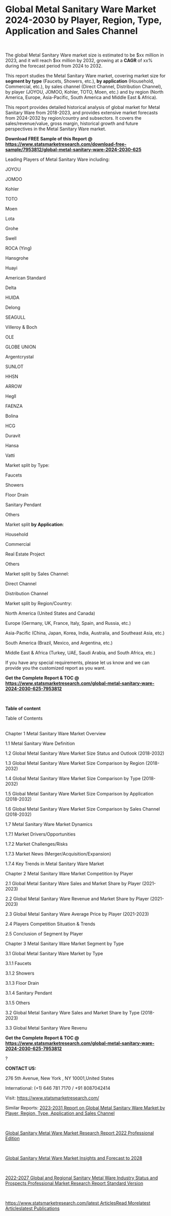 <h1>Global Metal Sanitary Ware Market 2024-2030 by Player, Region, Type, Application and Sales Channel</h1><br/><p>The global Metal Sanitary Ware market size is estimated to be $xx million in 2023, and it will reach $xx million by 2032, growing at a <strong>CAGR</strong> of xx% during the forecast period from 2024 to 2032.</p>
 
 
 
 <p>This report studies the Metal Sanitary Ware market, covering market size for <strong>segment by type</strong> (Faucets, Showers, etc.), <strong>by application</strong> (Household, Commercial, etc.), by sales channel (Direct Channel, Distribution Channel), by player (JOYOU, JOMOO, Kohler, TOTO, Moen, etc.) and by region (North America, Europe, Asia-Pacific, South America and Middle East & Africa).</p>
 
 
 
 <p>This report provides detailed historical analysis of global market for Metal Sanitary Ware from 2018-2023, and provides extensive market forecasts from 2024-2032 by region/country and subsectors. It covers the sales/revenue/value, gross margin, historical growth and future perspectives in the Metal Sanitary Ware market.</p>
 
 
 
 <p><strong>Download FREE Sample of this Report @ <a href="https://www.statsmarketresearch.com/download-free-sample/7953812/global-metal-sanitary-ware-2024-2030-625">https://www.statsmarketresearch.com/download-free-sample/7953812/global-metal-sanitary-ware-2024-2030-625</a></strong></p>
 
 
 
 <p>Leading Players of Metal Sanitary Ware including:</p>
 
 
 
 <p>JOYOU</p>
 
 
 
 <p>JOMOO</p>
 
 
 
 <p>Kohler</p>
 
 
 
 <p>TOTO</p>
 
 
 
 <p>Moen</p>
 
 
 
 <p>Lota</p>
 
 
 
 <p>Grohe</p>
 
 
 
 <p>Swell</p>
 
 
 
 <p>ROCA (Ying)</p>
 
 
 
 <p>Hansgrohe</p>
 
 
 
 <p>Huayi</p>
 
 
 
 <p>American Standard</p>
 
 
 
 <p>Delta</p>
 
 
 
 <p>HUIDA</p>
 
 
 
 <p>Delong</p>
 
 
 
 <p>SEAGULL</p>
 
 
 
 <p>Villeroy & Boch</p>
 
 
 
 <p>OLE</p>
 
 
 
 <p>GLOBE UNION</p>
 
 
 
 <p>Argentcrystal</p>
 
 
 
 <p>SUNLOT</p>
 
 
 
 <p>HHSN</p>
 
 
 
 <p>ARROW</p>
 
 
 
 <p>Hegll</p>
 
 
 
 <p>FAENZA</p>
 
 
 
 <p>Bolina</p>
 
 
 
 <p>HCG</p>
 
 
 
 <p>Duravit</p>
 
 
 
 <p>Hansa</p>
 
 
 
 <p>Vatti</p>
 
 
 
 <p>Market split by Type:</p>
 
 
 
 <p>Faucets</p>
 
 
 
 <p>Showers</p>
 
 
 
 <p>Floor Drain</p>
 
 
 
 <p>Sanitary Pendant</p>
 
 
 
 <p>Others</p>
 
 
 
 <p>Market split <strong>by Application</strong>:</p>
 
 
 
 <p>Household</p>
 
 
 
 <p>Commercial</p>
 
 
 
 <p>Real Estate Project</p>
 
 
 
 <p>Others</p>
 
 
 
 <p>Market split by Sales Channel:</p>
 
 
 
 <p>Direct Channel</p>
 
 
 
 <p>Distribution Channel</p>
 
 
 
 <p>Market split by Region/Country:</p>
 
 
 
 <p>North America (United States and Canada)</p>
 
 
 
 <p>Europe (Germany, UK, France, Italy, Spain, and Russia, etc.)</p>
 
 
 
 <p>Asia-Pacific (China, Japan, Korea, India, Australia, and Southeast Asia, etc.)</p>
 
 
 
 <p>South America (Brazil, Mexico, and Argentina, etc.)</p>
 
 
 
 <p>Middle East & Africa (Turkey, UAE, Saudi Arabia, and South Africa, etc.)</p>
 
 
 
 <p>If you have any special requirements, please let us know and we can provide you the customized report as you want.</p>
 
 
 
 <div><b>Get the Complete Report & TOC @ <a href="https://www.statsmarketresearch.com/global-metal-sanitary-ware-2024-2030-625-7953812">https://www.statsmarketresearch.com/global-metal-sanitary-ware-2024-2030-625-7953812</a></b></div>
 
 
 
 <p><br />
 
 <b>Table of content</b></p>
 
 
 
 <p>Table of Contents<br />
 
 <br />
 
 Chapter 1 Metal Sanitary Ware Market Overview<br />
 
 1.1 Metal Sanitary Ware Definition<br />
 
 1.2 Global Metal Sanitary Ware Market Size Status and Outlook (2018-2032)<br />
 
 1.3 Global Metal Sanitary Ware Market Size Comparison by Region (2018-2032)<br />
 
 1.4 Global Metal Sanitary Ware Market Size Comparison by Type (2018-2032)<br />
 
 1.5 Global Metal Sanitary Ware Market Size Comparison by Application (2018-2032)<br />
 
 1.6 Global Metal Sanitary Ware Market Size Comparison by Sales Channel (2018-2032)<br />
 
 1.7 Metal Sanitary Ware Market Dynamics<br />
 
 1.7.1 Market Drivers/Opportunities<br />
 
 1.7.2 Market Challenges/Risks<br />
 
 1.7.3 Market News (Merger/Acquisition/Expansion)<br />
 
 1.7.4 Key Trends in Metal Sanitary Ware Market<br />
 
 Chapter 2 Metal Sanitary Ware Market Competition by Player<br />
 
 2.1 Global Metal Sanitary Ware Sales and Market Share by Player (2021-2023)<br />
 
 2.2 Global Metal Sanitary Ware Revenue and Market Share by Player (2021-2023)<br />
 
 2.3 Global Metal Sanitary Ware Average Price by Player (2021-2023)<br />
 
 2.4 Players Competition Situation & Trends<br />
 
 2.5 Conclusion of Segment by Player<br />
 
 Chapter 3 Metal Sanitary Ware Market Segment by Type<br />
 
 3.1 Global Metal Sanitary Ware Market by Type<br />
 
 3.1.1 Faucets<br />
 
 3.1.2 Showers<br />
 
 3.1.3 Floor Drain<br />
 
 3.1.4 Sanitary Pendant<br />
 
 3.1.5 Others<br />
 
 3.2 Global Metal Sanitary Ware Sales and Market Share by Type (2018-2023)<br />
 
 3.3 Global Metal Sanitary Ware Revenu</p>
 
 
 
 <div><b>Get the Complete Report & TOC @ <a href="https://www.statsmarketresearch.com/global-metal-sanitary-ware-2024-2030-625-7953812">https://www.statsmarketresearch.com/global-metal-sanitary-ware-2024-2030-625-7953812</a></b></div>
 
 
 
 <p>? </p>
 
 
 
 <p><b>CONTACT US:</b><br />
 
 276 5th Avenue, New York , NY 10001,United States<br />
 
 International: (+1) 646 781 7170 / +91 8087042414<br />
 
 Visit: <a href="https://www.statsmarketresearch.com/">https://www.statsmarketresearch.com/</a><br />
 
 Similar Reports: <a href="https://www.statsmarketresearch.com/global-metal-sanitary-ware-2024-2030-625-7953812">2023-2031 Report on Global Metal Sanitary Ware Market by Player, Region, Type, Application and Sales Channel</a><br />
 
 <br />
 
 <a href="https://www.statsmarketresearch.com/global-metal-sanitary-ware-2024-2030-625-7953812">Global Sanitary Metal Ware Market Research Report 2022 Professional Edition</a><br />
 
 <br />
 
 <a href="https://www.statsmarketresearch.com/global-metal-sanitary-ware-2024-2030-625-7953812">Global Sanitary Metal Ware Market Insights and Forecast to 2028</a><br />
 
 <br />
 
 <a href="https://www.statsmarketresearch.com/global-metal-sanitary-ware-2024-2030-625-7953812">2022-2027 Global and Regional Sanitary Metal Ware Industry Status and Prospects Professional Market Research Report Standard Version</a><br />
 
 <br />
 
 <a href="https://gyeongbokgung.com">https://www.statsmarketresearch.com/</a><a href="https://hallyeomaritime.com">latest Articles</a><a href="https://jingwansa.com">Read More</a><a href="https://nguoiviet.jp/">latest Articles</a><a href="https://www.intelmarketresearch.com/">latest Publications</a></p>